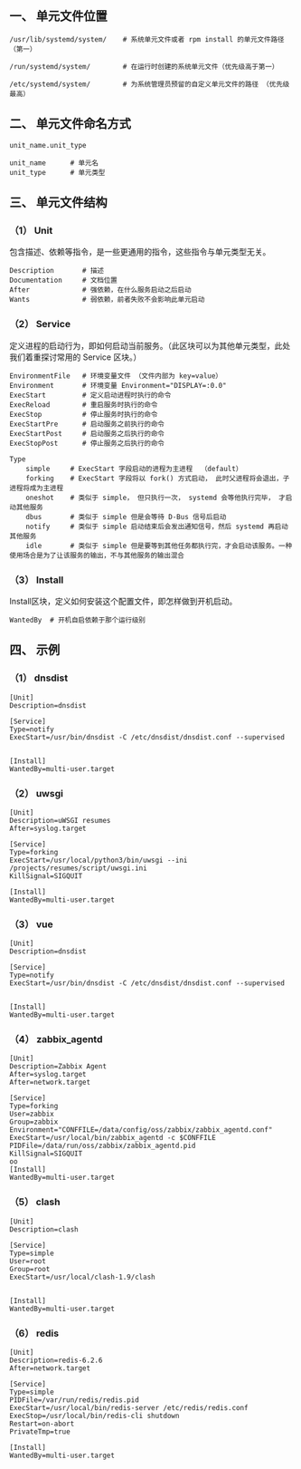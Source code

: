 ## 一、 单元文件位置

```shell
/usr/lib/systemd/system/    # 系统单元文件或者 rpm install 的单元文件路径 （第一）

/run/systemd/system/        # 在运行时创建的系统单元文件（优先级高于第一）

/etc/systemd/system/        # 为系统管理员预留的自定义单元文件的路径 （优先级最高）
```



## 二、 单元文件命名方式

```shell
unit_name.unit_type

unit_name      # 单元名
unit_type      # 单元类型
```





## 三、 单元文件结构

### （1） Unit

包含描述、依赖等指令，是一些更通用的指令，这些指令与单元类型无关。

```shell
Description       # 描述
Documentation     # 文档位置
After             # 强依赖，在什么服务启动之后启动
Wants             # 弱依赖，前者失败不会影响此单元启动
```

### （2） Service

定义进程的启动行为，即如何启动当前服务。（此区块可以为其他单元类型，此处我们着重探讨常用的 Service 区块。）

```shell
EnvironmentFile   # 环境变量文件 （文件内部为 key=value）
Environment       # 环境变量 Environment="DISPLAY=:0.0"
ExecStart         # 定义启动进程时执行的命令
ExecReload        # 重启服务时执行的命令
ExecStop          # 停止服务时执行的命令
ExecStartPre      # 启动服务之前执行的命令
ExecStartPost     # 启动服务之后执行的命令
ExecStopPost      # 停止服务之后执行的命令

Type
	simple     # ExecStart 字段启动的进程为主进程  （default）
	forking    # ExecStart 字段将以 fork() 方式启动， 此时父进程将会退出，子进程将成为主进程
	oneshot    # 类似于 simple， 但只执行一次， systemd 会等他执行完毕， 才启动其他服务
	dbus       # 类似于 simple 但是会等待 D-Bus 信号后启动
	notify     # 类似于 simple 启动结束后会发出通知信号，然后 systemd 再启动其他服务
	idle       # 类似于 simple 但是要等到其他任务都执行完，才会启动该服务。一种使用场合是为了让该服务的输出，不与其他服务的输出混合
```



### （3） Install

Install区块，定义如何安装这个配置文件，即怎样做到开机启动。

```shell
WantedBy  # 开机自启依赖于那个运行级别
```





## 四、 示例

### （1） dnsdist

```shell
[Unit]
Description=dnsdist

[Service]
Type=notify
ExecStart=/usr/bin/dnsdist -C /etc/dnsdist/dnsdist.conf --supervised


[Install]
WantedBy=multi-user.target
```



### （2） uwsgi

```shell
[Unit]
Description=uWSGI resumes
After=syslog.target

[Service]
Type=forking
ExecStart=/usr/local/python3/bin/uwsgi --ini /projects/resumes/script/uwsgi.ini
KillSignal=SIGQUIT

[Install]
WantedBy=multi-user.target
```



### （3） vue



```shell
[Unit]
Description=dnsdist

[Service]
Type=notify
ExecStart=/usr/bin/dnsdist -C /etc/dnsdist/dnsdist.conf --supervised


[Install]
WantedBy=multi-user.target
```



### （4） zabbix_agentd

```shell
[Unit]
Description=Zabbix Agent
After=syslog.target
After=network.target

[Service]
Type=forking
User=zabbix
Group=zabbix
Environment="CONFFILE=/data/config/oss/zabbix/zabbix_agentd.conf"
ExecStart=/usr/local/bin/zabbix_agentd -c $CONFFILE
PIDFile=/data/run/oss/zabbix/zabbix_agentd.pid
KillSignal=SIGQUIT
oo
[Install]
WantedBy=multi-user.target
```



### （5） clash

```shell
[Unit]
Description=clash

[Service]
Type=simple
User=root
Group=root
ExecStart=/usr/local/clash-1.9/clash


[Install]
WantedBy=multi-user.target
```

### （6） redis

```shell
[Unit]
Description=redis-6.2.6
After=network.target

[Service]
Type=simple
PIDFile=/var/run/redis/redis.pid
ExecStart=/usr/local/bin/redis-server /etc/redis/redis.conf
ExecStop=/usr/local/bin/redis-cli shutdown
Restart=on-abort
PrivateTmp=true

[Install]
WantedBy=multi-user.target
```

